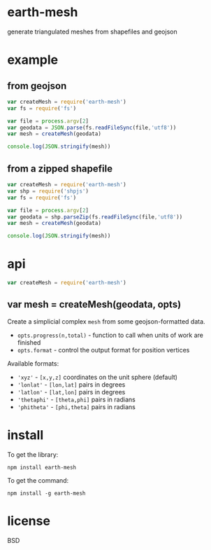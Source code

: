 # earth-mesh

generate triangulated meshes from shapefiles and geojson

# example

## from geojson

``` js
var createMesh = require('earth-mesh')
var fs = require('fs')

var file = process.argv[2]
var geodata = JSON.parse(fs.readFileSync(file,'utf8'))
var mesh = createMesh(geodata)

console.log(JSON.stringify(mesh))
```

## from a zipped shapefile

``` js
var createMesh = require('earth-mesh')
var shp = require('shpjs')
var fs = require('fs')

var file = process.argv[2]
var geodata = shp.parseZip(fs.readFileSync(file,'utf8'))
var mesh = createMesh(geodata)

console.log(JSON.stringify(mesh))
```

# api

``` js
var createMesh = require('earth-mesh')
```

## var mesh = createMesh(geodata, opts)

Create a simplicial complex `mesh` from some geojson-formatted data.

* `opts.progress(n,total)` - function to call when units of work are finished
* `opts.format` - control the output format for position vertices

Available formats:

* `'xyz'` - `[x,y,z]` coordinates on the unit sphere (default)
* `'lonlat'` - `[lon,lat]` pairs in degrees
* `'latlon'` - `[lat,lon]` pairs in degrees
* `'thetaphi'` - `[theta,phi]` pairs in radians
* `'phitheta'` - `[phi,theta]` pairs in radians

# install

To get the library:

```
npm install earth-mesh
```

To get the command:

```
npm install -g earth-mesh
```

# license

BSD
